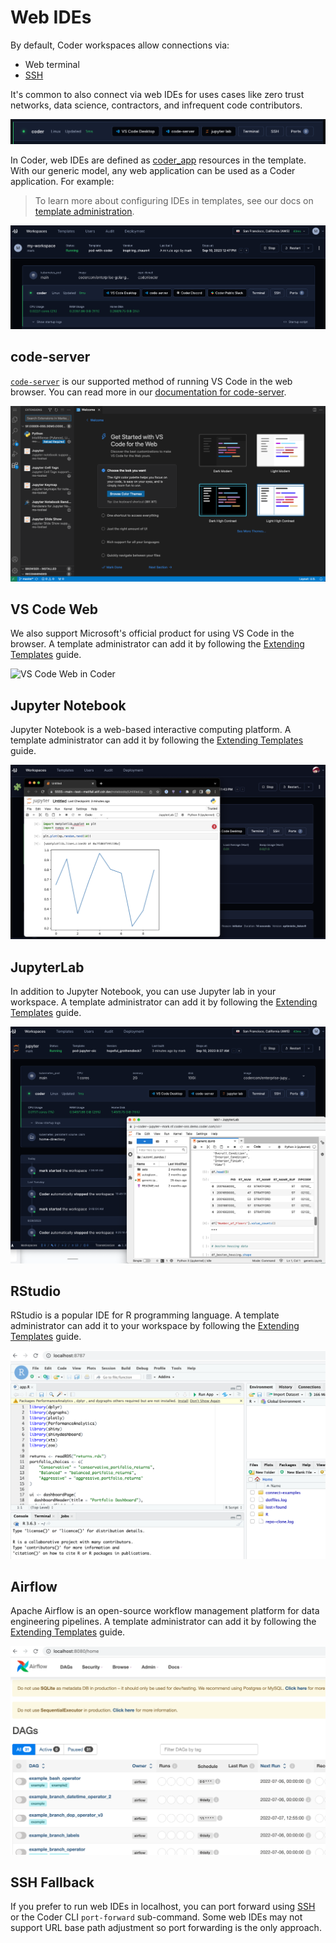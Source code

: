 # Web IDEs

By default, Coder workspaces allow connections via:

- Web terminal
- [SSH](./index.md#ssh)

It's common to also connect via web IDEs for uses cases like zero trust
networks, data science, contractors, and infrequent code contributors.

![Row of IDEs](../../images/ide-row.png)

In Coder, web IDEs are defined as
[coder_app](https://registry.terraform.io/providers/coder/coder/latest/docs/resources/app)
resources in the template. With our generic model, any web application can be
used as a Coder application. For example:

> To learn more about configuring IDEs in templates, see our docs on
> [template administration](../../admin/templates/index.md).

![External URLs](../../images/external-apps.png)

## code-server

[`code-server`](https://github.com/coder/code-server) is our supported method of
running VS Code in the web browser. You can read more in our
[documentation for code-server](https://coder.com/docs/code-server).

![code-server in a workspace](../../images/code-server-ide.png)

## VS Code Web

We also support Microsoft's official product for using VS Code in the browser. A
template administrator can add it by following the
[Extending Templates](../../admin/templates/extending-templates/web-ides.md#vs-code-web)
guide.

![VS Code Web in Coder](../../images/vscode-web.gif)

## Jupyter Notebook

Jupyter Notebook is a web-based interactive computing platform. A template
administrator can add it by following the
[Extending Templates](../../admin/templates/extending-templates/web-ides.md#jupyter-notebook)
guide.

![Jupyter Notebook in Coder](../../images/jupyter-notebook.png)

## JupyterLab

In addition to Jupyter Notebook, you can use Jupyter lab in your workspace. A
template administrator can add it by following the
[Extending Templates](../../admin/templates/extending-templates/web-ides.md#jupyterlab)
guide.

![JupyterLab in Coder](../../images/jupyter.png)

## RStudio

RStudio is a popular IDE for R programming language. A template administrator
can add it to your workspace by following the
[Extending Templates](../../admin/templates/extending-templates/web-ides.md#rstudio)
guide.

![RStudio in Coder](../../images/rstudio-port-forward.png)

## Airflow

Apache Airflow is an open-source workflow management platform for data
engineering pipelines. A template administrator can add it by following the
[Extending Templates](../../admin/templates/extending-templates/web-ides.md#airflow)
guide.

![Airflow in Coder](../../images/airflow-port-forward.png)

## SSH Fallback

If you prefer to run web IDEs in localhost, you can port forward using
[SSH](../index.md#ssh) or the Coder CLI `port-forward` sub-command. Some web
IDEs may not support URL base path adjustment so port forwarding is the only
approach.
